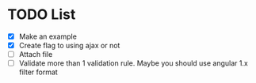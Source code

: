 # TODO List

- [x] Make an example
- [x] Create flag to using ajax or not
- [ ] Attach file
- [ ] Validate more than 1 validation rule. Maybe you should use angular 1.x filter format